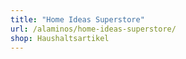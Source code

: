 ```yaml
---
title: "Home Ideas Superstore"
url: /alaminos/home-ideas-superstore/
shop: Haushaltsartikel
---
```

